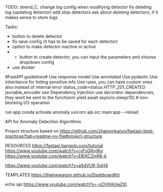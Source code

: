 TODO: 
strend_C, 
change log config when modifying detector
fix deleting log (updating detector)
add stop detectors
ask about deleting detectors, if it makes sense to store logs

Tasks:
- button to delete detector
- fix save config (it has to be saved for each detector)
- option to make detector inactive or active
- + button to create detector, you can input the parameters and choose dropdown config
- use docker

#FastAPI guidelines#
Use response model
Use annotated 
Use pydantic
Use inheritance for hiding sensitive info
Use raise, you can have custom ones also instead of internal error
    status_code=status.HTTP_201_CREATED
jsonable_encoder
use Dependency Injection
use decorator dependenceis, they wont be sent to the functionm
yield
await asyncio.sleep(10) # non-blocking I/O operation

run app
conda activate anomaly
uvicorn api.src.main:app --reload

API for Anomaly Detection Algorithms


Project structure based on https://github.com/zhanymkanov/fastapi-best-practices?tab=readme-ov-file#project-structure

RESOURCES
https://fastapi.tiangolo.com/tutorial
https://www.youtube.com/watch?v=rvFsGRvj9jo
https://www.youtube.com/watch?v=E8lXC2mR6-k

https://www.youtube.com/watch?v=aSdVU9-SxH4

TEMPLATES
https://themewagon.github.io/DashboardKit

echo api
https://www.youtube.com/watch?v=-oCHXAUwZt0